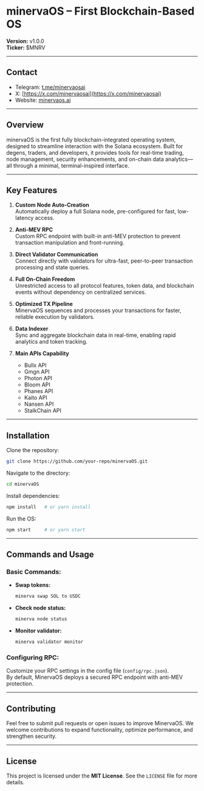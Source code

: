 ﻿# minervaOS – First Blockchain-Based OS  

**Version:** v1.0.0  
**Ticker:**  $MNRV

---

## Contact  

- Telegram: [t.me/minervaosai](https://t.me/minervaosai)  
- X: [https://x.com/minervaosai](https://x.com/minervaosai)  
- Website: [minervaos.ai](https://minervaos.ai)  

---

## Overview  

minervaOS is the first fully blockchain-integrated operating system, designed to streamline interaction with the Solana ecosystem. Built for degens, traders, and developers, it provides tools for real-time trading, node management, security enhancements, and on-chain data analytics—all through a minimal, terminal-inspired interface.

---

## Key Features  

1. **Custom Node Auto-Creation**  
   Automatically deploy a full Solana node, pre-configured for fast, low-latency access.

2. **Anti-MEV RPC**  
   Custom RPC endpoint with built-in anti-MEV protection to prevent transaction manipulation and front-running.

3. **Direct Validator Communication**  
   Connect directly with validators for ultra-fast, peer-to-peer transaction processing and state queries.

4. **Full On-Chain Freedom**  
   Unrestricted access to all protocol features, token data, and blockchain events without dependency on centralized services.

5. **Optimized TX Pipeline**  
   MinervaOS sequences and processes your transactions for faster, reliable execution by validators.

6. **Data Indexer**  
   Sync and aggregate blockchain data in real-time, enabling rapid analytics and token tracking.

7. **Main APIs Capability**  
   - Bullx API
   - Gmgn API
   - Photon API
   - Bloom API
   - Phanes API
   - Kaito API
   - Nansen API
   - StalkChain API

---

## Installation  

Clone the repository:  
```bash
git clone https://github.com/your-repo/minervaOS.git
```

Navigate to the directory:  
```bash
cd minervaOS
```

Install dependencies:  
```bash
npm install   # or yarn install
```

Run the OS:  
```bash
npm start     # or yarn start
```

---

## Commands and Usage  

### **Basic Commands:**  

- **Swap tokens:**  
  ```bash
  minerva swap SOL to USDC
  ```  

- **Check node status:**  
  ```bash
  minerva node status
  ```  

- **Monitor validator:**  
  ```bash
  minerva validator monitor
  ```

### **Configuring RPC:**  

Customize your RPC settings in the config file (`config/rpc.json`).  
By default, MinervaOS deploys a secured RPC endpoint with anti-MEV protection.

---

## Contributing  

Feel free to submit pull requests or open issues to improve MinervaOS. We welcome contributions to expand functionality, optimize performance, and strengthen security.

---

## License  

This project is licensed under the **MIT License**. See the `LICENSE` file for more details.
